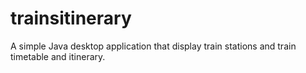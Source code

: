 # trainsitinerary
A simple Java desktop application that display train stations and train timetable and itinerary. 
